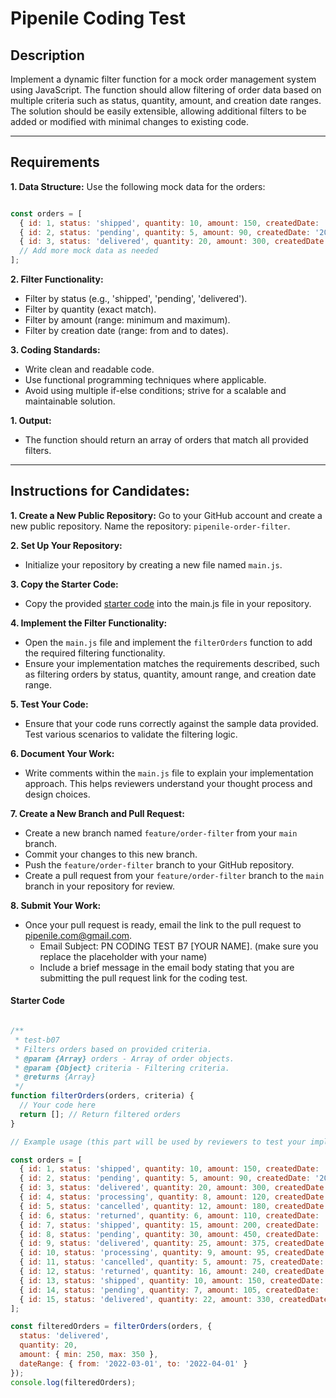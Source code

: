 # Pipenile Coding Test
## Description
Implement a dynamic filter function for a mock order management system using JavaScript. The function should allow filtering of order data based on multiple criteria such as status, quantity, amount, and creation date ranges. The solution should be easily extensible, allowing additional filters to be added or modified with minimal changes to existing code.

---
## Requirements


**1. Data Structure:** Use the following mock data for the orders:
```javascript

const orders = [
  { id: 1, status: 'shipped', quantity: 10, amount: 150, createdDate: '2022-04-01' },
  { id: 2, status: 'pending', quantity: 5, amount: 90, createdDate: '2022-04-02' },
  { id: 3, status: 'delivered', quantity: 20, amount: 300, createdDate: '2022-03-30' },
  // Add more mock data as needed
];
```

**2. Filter Functionality:**
- Filter by status (e.g., 'shipped', 'pending', 'delivered').
- Filter by quantity (exact match).
- Filter by amount (range: minimum and maximum).
- Filter by creation date (range: from and to dates).
  
**3. Coding Standards:**
- Write clean and readable code.
- Use functional programming techniques where applicable.
- Avoid using multiple if-else conditions; strive for a scalable and maintainable solution.
  
**1. Output:**
- The function should return an array of orders that match all provided filters.

---
## Instructions for Candidates:

**1. Create a New Public Repository:** Go to your GitHub account and create a new public repository. Name the repository: `pipenile-order-filter`.

**2. Set Up Your Repository:**
- Initialize your repository by creating a new file named `main.js`.
  
**3. Copy the Starter Code:**
- Copy the provided [starter code](#starter-code) into the main.js file in your repository.
  
**4. Implement the Filter Functionality:**
- Open the `main.js` file and implement the `filterOrders` function to add the required filtering functionality.
- Ensure your implementation matches the requirements described, such as filtering orders by status, quantity, amount range, and creation date range.
  
**5. Test Your Code:**
- Ensure that your code runs correctly against the sample data provided. Test various scenarios to validate the filtering logic.
  
**6. Document Your Work:**
- Write comments within the `main.js` file to explain your implementation approach. This helps reviewers understand your thought process and design choices.
  
**7. Create a New Branch and Pull Request:**
- Create a new branch named `feature/order-filter` from your `main` branch.
- Commit your changes to this new branch.
- Push the `feature/order-filter` branch to your GitHub repository.
- Create a pull request from your `feature/order-filter` branch to the `main` branch in your repository for review.
  
**8. Submit Your Work:**
- Once your pull request is ready, email the link to the pull request to pipenile.com@gmail.com.
  - Email Subject: PN CODING TEST B7 [YOUR NAME]. (make sure you replace the placeholder with your name)
  - Include a brief message in the email body stating that you are submitting the pull request link for the coding test.
   
#### Starter Code

```javascript

/**
 * test-b07
 * Filters orders based on provided criteria.
 * @param {Array} orders - Array of order objects.
 * @param {Object} criteria - Filtering criteria.
 * @returns {Array}
 */
function filterOrders(orders, criteria) {
  // Your code here
  return []; // Return filtered orders
}

// Example usage (this part will be used by reviewers to test your implementation)

const orders = [
  { id: 1, status: 'shipped', quantity: 10, amount: 150, createdDate: '2022-04-01' },
  { id: 2, status: 'pending', quantity: 5, amount: 90, createdDate: '2022-04-02' },
  { id: 3, status: 'delivered', quantity: 20, amount: 300, createdDate: '2022-03-30' },
  { id: 4, status: 'processing', quantity: 8, amount: 120, createdDate: '2022-04-04' },
  { id: 5, status: 'cancelled', quantity: 12, amount: 180, createdDate: '2022-05-01' },
  { id: 6, status: 'returned', quantity: 6, amount: 110, createdDate: '2022-04-25' },
  { id: 7, status: 'shipped', quantity: 15, amount: 200, createdDate: '2022-04-15' },
  { id: 8, status: 'pending', quantity: 30, amount: 450, createdDate: '2022-03-21' },
  { id: 9, status: 'delivered', quantity: 25, amount: 375, createdDate: '2022-05-05' },
  { id: 10, status: 'processing', quantity: 9, amount: 95, createdDate: '2022-06-01' },
  { id: 11, status: 'cancelled', quantity: 5, amount: 75, createdDate: '2022-05-20' },
  { id: 12, status: 'returned', quantity: 16, amount: 240, createdDate: '2022-05-15' },
  { id: 13, status: 'shipped', quantity: 10, amount: 150, createdDate: '2022-04-10' },
  { id: 14, status: 'pending', quantity: 7, amount: 105, createdDate: '2022-04-20' },
  { id: 15, status: 'delivered', quantity: 22, amount: 330, createdDate: '2022-06-02' }
];

const filteredOrders = filterOrders(orders, {
  status: 'delivered',
  quantity: 20,
  amount: { min: 250, max: 350 },
  dateRange: { from: '2022-03-01', to: '2022-04-01' }
});
console.log(filteredOrders);
```